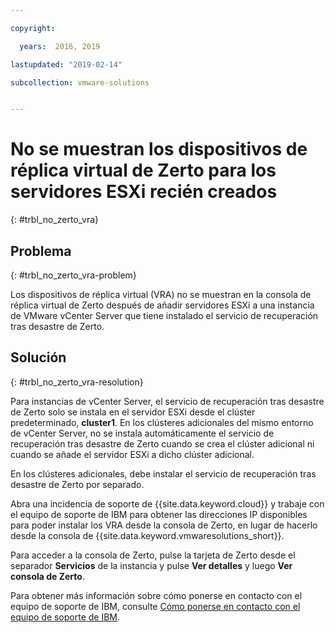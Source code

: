 ```yaml
---

copyright:

  years:  2016, 2019

lastupdated: "2019-02-14"

subcollection: vmware-solutions


---
```


# No se muestran los dispositivos de réplica virtual de Zerto para los servidores ESXi recién creados
{: #trbl_no_zerto_vra}

## Problema
{: #trbl_no_zerto_vra-problem}

Los dispositivos de réplica virtual (VRA) no se muestran en la consola de réplica virtual de Zerto después de añadir servidores ESXi a una instancia de VMware vCenter Server que tiene instalado el servicio de recuperación tras desastre de Zerto.

## Solución
{: #trbl_no_zerto_vra-resolution}

Para instancias de vCenter Server, el servicio de recuperación tras desastre de Zerto solo se instala en el servidor ESXi desde el clúster predeterminado, **cluster1**. En los clústeres adicionales del mismo entorno de vCenter Server, no se instala automáticamente el servicio de recuperación tras desastre de Zerto cuando se crea el clúster adicional ni cuando se añade el servidor ESXi a dicho clúster adicional.

En los clústeres adicionales, debe instalar el servicio de recuperación tras desastre de Zerto por separado.

Abra una incidencia de soporte de {{site.data.keyword.cloud}} y trabaje con el equipo de soporte de IBM para obtener las direcciones IP disponibles para poder instalar los VRA desde la consola de Zerto, en lugar de hacerlo desde la consola de {{site.data.keyword.vmwaresolutions_short}}.

Para acceder a la consola de Zerto, pulse la tarjeta de Zerto desde el separador **Servicios** de la instancia y pulse **Ver detalles** y luego **Ver consola de Zerto**.

Para obtener más información sobre cómo ponerse en contacto con el equipo de soporte de IBM, consulte [Cómo ponerse en contacto con el equipo de soporte de IBM](/docs/services/vmwaresolutions/vcenter?topic=vmware-solutions-trbl_support#trbl_support).

